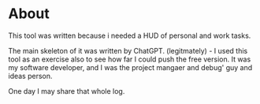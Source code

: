 # About

This tool was written because i needed a HUD of personal and work tasks. 

The main skeleton of it was written by ChatGPT. (legitmately) - I used this tool as an exercise also to see how far I could push the free version. It was my software developer, and I was the project mangaer and debug' guy and ideas person.

One day I may share that whole log.